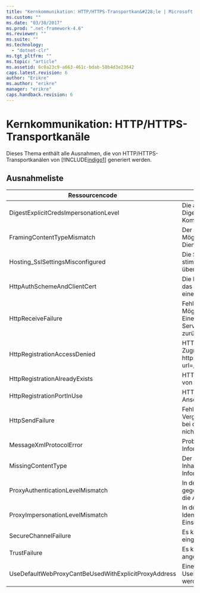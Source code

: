 ```yaml
---
title: "Kernkommunikation: HTTP/HTTPS-Transportkan&#228;le | Microsoft Docs"
ms.custom: ""
ms.date: "03/30/2017"
ms.prod: ".net-framework-4.6"
ms.reviewer: ""
ms.suite: ""
ms.technology: 
  - "dotnet-clr"
ms.tgt_pltfrm: ""
ms.topic: "article"
ms.assetid: 6c0a23c9-a663-461c-bdab-58b4d3e23642
caps.latest.revision: 6
author: "Erikre"
ms.author: "erikre"
manager: "erikre"
caps.handback.revision: 6
---
```

# Kernkommunikation: HTTP/HTTPS-Transportkan&#228;le
Dieses Thema enthält alle Ausnahmen, die von HTTP\/HTTPS\-Transportkanälen von [!INCLUDE[indigo1](../../../../../includes/indigo1-md.md)] generiert werden.  
  
## Ausnahmeliste  
  
|Ressourcencode|Ressourcenzeichenfolge|  
|--------------------|----------------------------|  
|DigestExplicitCredsImpersonationLevel|Die angegebene Identitätswechselebene wurde angegeben.  Die HTTP\-Digestauthentifizierung kann Identitätswechselebenen jedoch nur in Kombination mit expliziten Anmeldeinformationen unterstützen.|  
|FramingContentTypeMismatch|Der angegebene Inhaltstyp wurde vom angegebenen Dienst nicht unterstützt.  Möglicherweise besteht keine Übereinstimmung zwischen Client\- und Dienstbindung.|  
|Hosting\_SslSettingsMisconfigured|Die Secure Sockets Layer\-Einstellungen für den angegebenen Dienst stimmen nicht mit den Einstellungen der Internet Information Services überein.|  
|HttpAuthSchemeAndClientCert|Die Konfiguration der HTTPS\-Listenerfactory erfordert ein Clientzertifikat und das angegebene Authentifizierungsschema.  Es kann jedoch immer nur jeweils eine Form der Clientauthentifizierung erforderlich sein.|  
|HttpReceiveFailure|Fehler beim Empfangen der HTTP\-Antwort für das angegebene Element.  Möglicherweise verwendet die Dienstendpunktbindung kein HTTP\-Protokoll.  Eine andere mögliche Ursache ist, dass der HTTP\-Anforderungskontext vom Server abgebrochen wird \(vermutlich auf das Herunterfahren eines Diensts zurückzuführen\).  Weitere Informationen finden Sie in den Serverprotokollen.|  
|HttpRegistrationAccessDenied|HTTP kann die angegebene URL nicht registrieren.  Der Prozess hat keine Zugriffsrechte für diesen Namespace \(weitere Informationen finden Sie unter http:\/\/msdn.microsoft.com\/library\/default.asp?url\=\/library\/http\/http\/namespace\_reservations\_registrations\_and\_routing.asp\).|  
|HttpRegistrationAlreadyExists|HTTP kann die angegebene URL nicht registrieren.  Diese URL wurde bereits von einer anderen Anwendung mit HTTP.SYS registriert.|  
|HttpRegistrationPortInUse|HTTP kann die angegebene URL nicht registrieren, da der angegebene TCP\-Anschluss von einer anderen Anwendung verwendet wird.|  
|HttpSendFailure|Fehler beim Erstellen der HTTP\-Anforderung für das angegebene Element.  Vergewissern Sie sich, dass es sich nicht um eine fehlende Übereinstimmung bei der Sicherheitsbindung handelt.  Überprüfen Sie ferner, dass der Dienst nicht für Secure Sockets Layer konfiguriert ist.|  
|MessageXmlProtocolError|Problem mit dem XML, das vom Netzwerk empfangen wurde.  Weitere Informationen finden Sie in der inneren Ausnahme.|  
|MissingContentType|Der Empfänger hat einen Fehler zurückgegeben, der anzeigt, dass der Inhaltstyp in der Anforderung an das angegebene Element fehlte.  Weitere Informationen finden Sie in der inneren Ausnahme.|  
|ProxyAuthenticationLevelMismatch|In den Anmeldeinformationen für die HTTP\-Proxyauthentifizierung ist eine gegenseitige Authentifizierungsanforderung angegeben, die strenger ist als die Anforderung für die Zielserverauthentifizierung.|  
|ProxyImpersonationLevelMismatch|In den Anmeldeinformationen für die HTTP\-Proxyauthentifizierung ist eine Identitätswechseleinschränkung angegeben, die strenger ist als die Einschränkung für die Zielserverauthentifizierung.|  
|SecureChannelFailure|Es konnte kein sicherer Kanal für SSL\/TLS mit der angegebenen Stelle eingerichtet werden.|  
|TrustFailure|Es konnte keine Vertrauensstellung für den sicheren SSL\/TLS\-Kanal mit der angegebenen Stelle eingerichtet werden.|  
|UseDefaultWebProxyCantBeUsedWithExplicitProxyAddress|Eine explizite Proxyadresse kann nicht zusammen mit UseDefaultWebProxy\=true im HttpTransportBinding\-Element angegeben werden.|